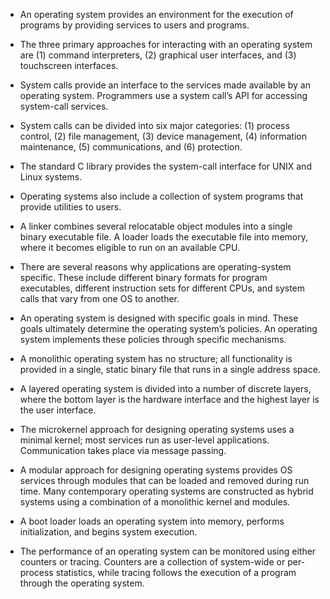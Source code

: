 - An operating system provides an environment for the execution of programs by providing services to users and programs.

- The three primary approaches for interacting with an operating system are (1) command interpreters, (2) graphical user interfaces, and (3) touchscreen interfaces.

- System calls provide an interface to the services made available by an operating system. Programmers use a system call’s API for accessing system-call services.

- System calls can be divided into six major categories: (1) process control, (2) file management, (3) device management, (4) information maintenance, (5) communications, and (6) protection.

- The standard C library provides the system-call interface for UNIX and Linux systems.

- Operating systems also include a collection of system programs that provide utilities to users.

- A linker combines several relocatable object modules into a single binary executable file. A loader loads the executable file into memory, where it becomes eligible to run on an available CPU.

- There are several reasons why applications are operating-system specific. These include different binary formats for program executables, different instruction sets for different CPUs, and system calls that vary from one OS to another.

- An operating system is designed with specific goals in mind. These goals ultimately determine the operating system’s policies. An operating system implements these policies through specific mechanisms.

- A monolithic operating system has no structure; all functionality is provided in a single, static binary file that runs in a single address space. 

- A layered operating system is divided into a number of discrete layers, where the bottom layer is the hardware interface and the highest layer is the user interface. 

- The microkernel approach for designing operating systems uses a minimal kernel; most services run as user-level applications. Communication takes place via message passing.

- A modular approach for designing operating systems provides OS services through modules that can be loaded and removed during run time. Many contemporary operating systems are constructed as hybrid systems using a combination of a monolithic kernel and modules.

- A boot loader loads an operating system into memory, performs initialization, and begins system execution.

- The performance of an operating system can be monitored using either counters or tracing. Counters are a collection of system-wide or per-process statistics, while tracing follows the execution of a program through the operating system.